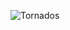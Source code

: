 

![Tornados](https://github.com/nvietto/TidyTuesday/assets/74371363/e393f304-fc41-46e5-8fc3-9752a735b731)
